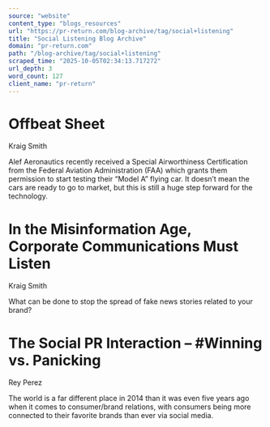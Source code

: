 ```yaml
---
source: "website"
content_type: "blogs_resources"
url: "https://pr-return.com/blog-archive/tag/social+listening"
title: "Social Listening Blog Archive"
domain: "pr-return.com"
path: "/blog-archive/tag/social+listening"
scraped_time: "2025-10-05T02:34:13.717272"
url_depth: 3
word_count: 127
client_name: "pr-return"
---
```


# Offbeat Sheet

Kraig Smith

Alef Aeronautics recently received a Special Airworthiness Certification from the Federal Aviation Administration (FAA) which grants them permission to start testing their “Model A” flying car. It doesn’t mean the cars are ready to go to market, but this is still a huge step forward for the technology.

# In the Misinformation Age, Corporate Communications Must Listen

Kraig Smith

What can be done to stop the spread of fake news stories related to your brand?

# The Social PR Interaction – #Winning vs. Panicking

Rey Perez

The world is a far different place in 2014 than it was even five years ago when it comes to consumer/brand relations, with consumers being more connected to their favorite brands than ever via social media.